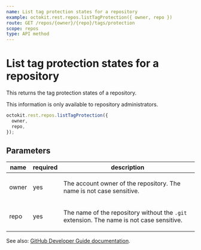 ```yaml
---
name: List tag protection states for a repository
example: octokit.rest.repos.listTagProtection({ owner, repo })
route: GET /repos/{owner}/{repo}/tags/protection
scope: repos
type: API method
---
```


# List tag protection states for a repository

This returns the tag protection states of a repository.

This information is only available to repository administrators.

```js
octokit.rest.repos.listTagProtection({
  owner,
  repo,
});
```

## Parameters

<table>
  <thead>
    <tr>
      <th>name</th>
      <th>required</th>
      <th>description</th>
    </tr>
  </thead>
  <tbody>
    <tr><td>owner</td><td>yes</td><td>

The account owner of the repository. The name is not case sensitive.

</td></tr>
<tr><td>repo</td><td>yes</td><td>

The name of the repository without the `.git` extension. The name is not case sensitive.

</td></tr>
  </tbody>
</table>

See also: [GitHub Developer Guide documentation](https://docs.github.com/rest/repos/tags#list-tag-protection-states-for-a-repository).
